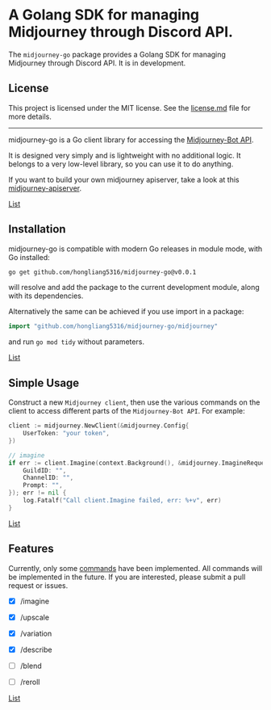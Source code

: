 # A Golang SDK for managing Midjourney through Discord API.

The `midjourney-go` package provides a Golang SDK for managing Midjourney through Discord API. It is in development.

## License ##

This project is licensed under the MIT license. See the [license.md](license.md) file for more details.

---

midjourney-go is a Go client library for accessing the [Midjourney-Bot API](https://midjourney.com/).

It is designed very simply and is lightweight with no additional logic. It belongs to a very low-level library, so you can use it to do anything.

If you want to build your own midjourney apiserver, take a look at this [midjourney-apiserver](https://github.com/hongliang5316/midjourney-apiserver).

[List](#list)

## Installation ##

midjourney-go is compatible with modern Go releases in module mode, with Go installed:

```bash
go get github.com/hongliang5316/midjourney-go@v0.0.1
```

will resolve and add the package to the current development module, along with its dependencies.

Alternatively the same can be achieved if you use import in a package:

```go
import "github.com/hongliang5316/midjourney-go/midjourney"
```

and run `go mod tidy` without parameters.

[List](#list)

## Simple Usage ##

Construct a new `Midjourney client`, then use the various commands on the client to
access different parts of the `Midjourney-Bot API`. For example:

```go
client := midjourney.NewClient(&midjourney.Config{
    UserToken: "your token",
})

// imagine
if err := client.Imagine(context.Background(), &midjourney.ImagineRequest{
    GuildID: "",
    ChannelID: "",
    Prompt: "",
}); err != nil {
    log.Fatalf("Call client.Imagine failed, err: %+v", err)
}
```

[List](#list)

## Features ##

Currently, only some [commands](https://docs.midjourney.com/docs/command-list) have been implemented. All commands will be implemented in the future. If you are interested, please submit a pull request or issues.

- [x] /imagine

- [x] /upscale

- [x] /variation

- [x] /describe

- [ ] /blend

- [ ] /reroll

[List](#list)
